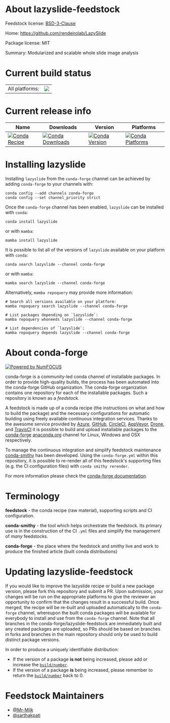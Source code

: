 About lazyslide-feedstock
=========================

Feedstock license: [BSD-3-Clause](https://github.com/conda-forge/lazyslide-feedstock/blob/main/LICENSE.txt)

Home: https://github.com/rendeirolab/LazySlide

Package license: MIT

Summary: Modularized and scalable whole slide image analysis

Current build status
====================


<table><tr><td>All platforms:</td>
    <td>
      <a href="https://dev.azure.com/conda-forge/feedstock-builds/_build/latest?definitionId=26214&branchName=main">
        <img src="https://dev.azure.com/conda-forge/feedstock-builds/_apis/build/status/lazyslide-feedstock?branchName=main">
      </a>
    </td>
  </tr>
</table>

Current release info
====================

| Name | Downloads | Version | Platforms |
| --- | --- | --- | --- |
| [![Conda Recipe](https://img.shields.io/badge/recipe-lazyslide-green.svg)](https://anaconda.org/conda-forge/lazyslide) | [![Conda Downloads](https://img.shields.io/conda/dn/conda-forge/lazyslide.svg)](https://anaconda.org/conda-forge/lazyslide) | [![Conda Version](https://img.shields.io/conda/vn/conda-forge/lazyslide.svg)](https://anaconda.org/conda-forge/lazyslide) | [![Conda Platforms](https://img.shields.io/conda/pn/conda-forge/lazyslide.svg)](https://anaconda.org/conda-forge/lazyslide) |

Installing lazyslide
====================

Installing `lazyslide` from the `conda-forge` channel can be achieved by adding `conda-forge` to your channels with:

```
conda config --add channels conda-forge
conda config --set channel_priority strict
```

Once the `conda-forge` channel has been enabled, `lazyslide` can be installed with `conda`:

```
conda install lazyslide
```

or with `mamba`:

```
mamba install lazyslide
```

It is possible to list all of the versions of `lazyslide` available on your platform with `conda`:

```
conda search lazyslide --channel conda-forge
```

or with `mamba`:

```
mamba search lazyslide --channel conda-forge
```

Alternatively, `mamba repoquery` may provide more information:

```
# Search all versions available on your platform:
mamba repoquery search lazyslide --channel conda-forge

# List packages depending on `lazyslide`:
mamba repoquery whoneeds lazyslide --channel conda-forge

# List dependencies of `lazyslide`:
mamba repoquery depends lazyslide --channel conda-forge
```


About conda-forge
=================

[![Powered by
NumFOCUS](https://img.shields.io/badge/powered%20by-NumFOCUS-orange.svg?style=flat&colorA=E1523D&colorB=007D8A)](https://numfocus.org)

conda-forge is a community-led conda channel of installable packages.
In order to provide high-quality builds, the process has been automated into the
conda-forge GitHub organization. The conda-forge organization contains one repository
for each of the installable packages. Such a repository is known as a *feedstock*.

A feedstock is made up of a conda recipe (the instructions on what and how to build
the package) and the necessary configurations for automatic building using freely
available continuous integration services. Thanks to the awesome service provided by
[Azure](https://azure.microsoft.com/en-us/services/devops/), [GitHub](https://github.com/),
[CircleCI](https://circleci.com/), [AppVeyor](https://www.appveyor.com/),
[Drone](https://cloud.drone.io/welcome), and [TravisCI](https://travis-ci.com/)
it is possible to build and upload installable packages to the
[conda-forge](https://anaconda.org/conda-forge) [anaconda.org](https://anaconda.org/)
channel for Linux, Windows and OSX respectively.

To manage the continuous integration and simplify feedstock maintenance
[conda-smithy](https://github.com/conda-forge/conda-smithy) has been developed.
Using the ``conda-forge.yml`` within this repository, it is possible to re-render all of
this feedstock's supporting files (e.g. the CI configuration files) with ``conda smithy rerender``.

For more information please check the [conda-forge documentation](https://conda-forge.org/docs/).

Terminology
===========

**feedstock** - the conda recipe (raw material), supporting scripts and CI configuration.

**conda-smithy** - the tool which helps orchestrate the feedstock.
                   Its primary use is in the construction of the CI ``.yml`` files
                   and simplify the management of *many* feedstocks.

**conda-forge** - the place where the feedstock and smithy live and work to
                  produce the finished article (built conda distributions)


Updating lazyslide-feedstock
============================

If you would like to improve the lazyslide recipe or build a new
package version, please fork this repository and submit a PR. Upon submission,
your changes will be run on the appropriate platforms to give the reviewer an
opportunity to confirm that the changes result in a successful build. Once
merged, the recipe will be re-built and uploaded automatically to the
`conda-forge` channel, whereupon the built conda packages will be available for
everybody to install and use from the `conda-forge` channel.
Note that all branches in the conda-forge/lazyslide-feedstock are
immediately built and any created packages are uploaded, so PRs should be based
on branches in forks and branches in the main repository should only be used to
build distinct package versions.

In order to produce a uniquely identifiable distribution:
 * If the version of a package **is not** being increased, please add or increase
   the [``build/number``](https://docs.conda.io/projects/conda-build/en/latest/resources/define-metadata.html#build-number-and-string).
 * If the version of a package **is** being increased, please remember to return
   the [``build/number``](https://docs.conda.io/projects/conda-build/en/latest/resources/define-metadata.html#build-number-and-string)
   back to 0.

Feedstock Maintainers
=====================

* [@Mr-Milk](https://github.com/Mr-Milk/)
* [@sarthakpati](https://github.com/sarthakpati/)

